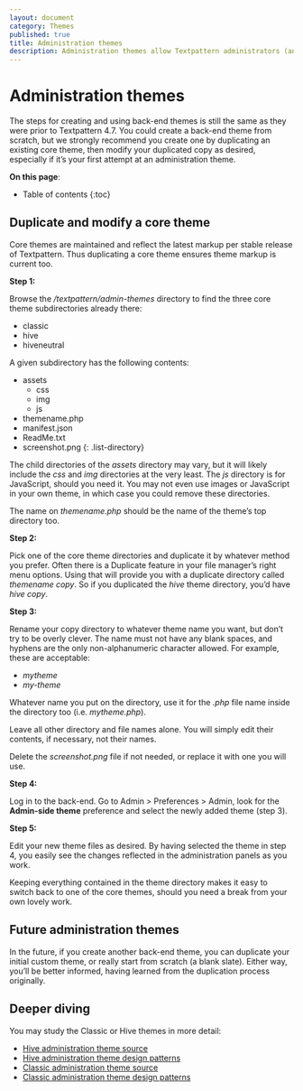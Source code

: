 ```yaml
---
layout: document
category: Themes
published: true
title: Administration themes
description: Administration themes allow Textpattern administrators (and publishers) to choose a specific theme for the presentation and layout of back-end panels.
---
```


# Administration themes

The steps for creating and using back-end themes is still the same as they were prior to Textpattern 4.7. You could create a back-end theme from scratch, but we strongly recommend you create one by duplicating an existing core theme, then modify your duplicated copy as desired, especially if it’s your first attempt at an administration theme.

**On this page**:

* Table of contents
{:toc}

## Duplicate and modify a core theme

Core themes are maintained and reflect the latest markup per stable release of Textpattern. Thus duplicating a core theme ensures theme markup is current too.

**Step 1:**

Browse the _/textpattern/admin-themes_ directory to find the three core theme subdirectories already there:

* classic
* hive
* hiveneutral

A given subdirectory has the following contents:

* assets
	* css
	* img
	* js
* themename.php
* manifest.json
* ReadMe.txt
* screenshot.png
{: .list-directory}

The child directories of the *assets* directory may vary, but it will likely include the *css* and *img* directories at the very least. The *js* directory is for JavaScript, should you need it. You may not even use images or JavaScript in your own theme, in which case you could remove these directories.

The name on *themename.php* should be the name of the theme’s top directory too.

**Step 2:**

Pick one of the core theme directories and duplicate it by whatever method you prefer. Often there is a Duplicate feature in your file manager’s right menu options. Using that will provide you with a duplicate directory called _themename copy_. So if you duplicated the _hive_ theme directory, you’d have _hive copy_.

**Step 3:**

Rename your copy directory to whatever theme name you want, but don’t try to be overly clever. The name must not have any blank spaces, and hyphens are the only non-alphanumeric character allowed. For example, these are acceptable:

* _mytheme_
* _my-theme_

Whatever name you put on the directory, use it for the *.php* file name inside the directory too (i.e. *mytheme.php*).

Leave all other directory and file names alone. You will simply edit their contents, if necessary, not their names.

Delete the _screenshot.png_ file if not needed, or replace it with one you will use.

**Step 4:**

Log in to the back-end. Go to Admin > Preferences > Admin, look for the **Admin-side theme** preference and select the newly added theme (step 3).

**Step 5:**

Edit your new theme files as desired. By having selected the theme in step 4, you easily see the changes reflected in the administration panels as you work.

Keeping everything contained in the theme directory makes it easy to switch back to one of the core themes, should you need a break from your own lovely work.

## Future administration themes

In the future, if you create another back-end theme, you can  duplicate your initial custom theme, or really start from scratch (a blank slate). Either way, you’ll be better informed, having learned from the duplication process originally.

## Deeper diving

You may study the Classic or Hive themes in more detail:

* [Hive administration theme source](https://github.com/philwareham/textpattern-hive-admin-theme)
* [Hive administration theme design patterns](http://design-patterns.textpattern.com/)
* [Classic administration theme source](https://github.com/philwareham/textpattern-classic-admin-theme)
* [Classic administration theme design patterns](http://design-patterns-classic.textpattern.com/)
